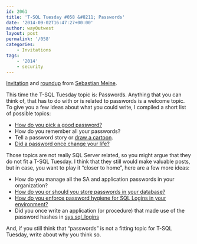 ```yaml
---
id: 2061
title: 'T-SQL Tuesday #058 &#8211; Passwords'
date: '2014-09-02T16:47:27+00:00'
author: way0utwest
layout: post
permalink: '/058'
categories:
    - Invitations
tags:
    - '2014'
    - security
---
```


[Invitation](http://sqlity.net/en/2559/tsql2sday-58-invite/) and [roundup](http://sqlity.net/en/2566/tsql2sday-58-roundup/) from [Sebastian Meine](http://sqlity.net/en/blog/).

<div class="hfeed" id="wrapper"><div class="inner contentpage"><div class="colthreefourths leftcol"><div>This time the T-SQL Tuesday topic is: Passwords. Anything that you can think of, that has to do with or is related to passwords is a welcome topic. To give you a few ideas about what you could write, I compiled a short list of possible topics:

- [How do you pick a good password?](http://sqlity.net/en/2361/good-passwords/)
- How do you remember all your passwords?
- Tell a password story or [draw a cartoon](http://www.networkcomputing.com/cartoon-daily-drill/d/d-id/1234811?image_number=1).
- [Did a password once change your life?](https://medium.com/@manicho/how-a-password-changed-my-life-7af5d5f28038)

Those topics are not really SQL Server related, so you might argue that they do not fit a T-SQL Tuesday. I think that they still would make valuable posts, but in case, you want to play it “closer to home”, here are a few more ideas:

- How do you manage all the SA and application passwords in your organization?
- [How do you or should you store passwords in your database?](http://sqlity.net/en/2460/sql-password-hash/)
- [How do you enforce password hygiene for SQL Logins in your environment?](http://sqlity.net/en/2455/pwdcompare/)
- Did you once write an application (or procedure) that made use of the password hashes in [sys.sql\_logins](http://sqlity.net/en/2327/sys-sql_logins/)

And, if you still think that “passwords” is not a fitting topic for T-SQL Tuesday, write about why you think so.

</div></div></div></div>